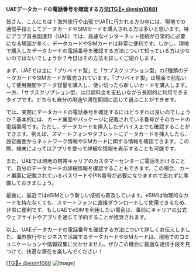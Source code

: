 **UAEデータカードの電話番号を確認する方法[[TG💪+ @esim1088](https://t.me/s/esim1088)]**

皆さん、こんにちは！海外旅行や出張でUAEに行かれる方の中には、現地での通信手段としてデータカードやSIMカードを購入される方は多いと思います。特にアラブ首長国連邦（UAE）では、高速なインターネット接続が日常的に必要になる場面が多く、データカードやSIMカードは非常に便利です。しかし、現地で購入したデータカードの電話番号を確認する方法について知っている方は少ないのではないでしょうか？今日はその方法を詳しくご紹介します。

まず、UAEでは主に「プリペイド型」と「サブスクリプション型」の2種類のデータカードやSIMカードが販売されています。「プリペイド型」は現金で前払いして使用期間やデータ容量を購入し、使い切ったら新しいカードを購入します。一方、「サブスクリプション型」は月額料金を支払いながら長期的に利用できるタイプです。どちらも自分の用途や滞在期間に応じて選ぶことができます。

では、実際にデータカードの電話番号を確認するにはどうすれば良いのでしょうか？基本的には、カード裏面やパッケージに記載されている番号がそのカードの電話番号です。ただし、データカードを挿入したデバイス上でも確認することができます。例えば、スマートフォンやタブレットにデータカードを挿入したら、設定画面からネットワーク情報やSIMカードに関する情報を確認できます。この際、端末によってはアプリを使って詳細な情報を表示することも可能です。

また、UAEでは現地の携帯キャリアのカスタマーセンターに電話をかけることで、自分のデータカードの詳細情報を確認することもできます。この場合、カード裏面に記載されているパスワードやPIN番号が必要になりますので忘れずに準備しておきましょう。

最後に、最近ではeSIMという新しい技術も普及しています。eSIMは物理的なカードを持たなくても、スマートフォンに直接ダウンロードして使用できるため、非常に便利です。もしUAEでeSIMを利用したい場合は、事前にキャリアの公式ウェブサイトやアプリを通じて予約することが推奨されます。

以上、UAEデータカードの電話番号を確認する方法について詳しくお伝えしました。海外旅行やビジネスで活躍するデータカードやSIMカードは、現地でのコミュニケーションや情報収集に欠かせません。ぜひこの機会に最適な通信手段を見つけて、快適な滞在を楽しんでください！

[[TG💪+ @esim1088](https://t.me/s/esim1088) ![Image](https://i.postimg.cc/Y0z9fWf4/image.png)]
